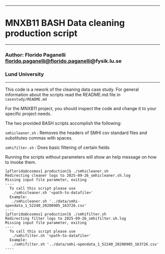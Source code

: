 --------------------------------------------------------
# MNXB11 BASH Data cleaning production script
--------------------------------------------------------
### Author: Florido Paganelli florido.paganelli@florido.paganelli@fysik.lu.se
###         Lund University
--------------------------------------------------------

This code is a rework of the cleaning data case study.
For general information about the scripts read the README.md file
in `casestudy/README.md`

For the MNXB11 project, you should inspect the code and change it
to your specific project needs.

The two provided BASH scripts accomplish the following:

`smhicleaner.sh` : Removes the headers of SMHI csv standard files and substitutes commas with spaces.

`smhifilter.sh` : Does basic filtering of certain fields

Running the scripts without parameters will show an help message on how to invoke them.

```console
[pflorido@cosmos1 production]$ ./smhicleaner.sh 
Redirecting cleaner logs to 2025-09-26_smhicleaner.sh.log
Missing input file parameter, exiting
----
  To call this script please use
   ./smhicleaner.sh '<path-to-datafile>'
  Example:
   ./smhicleaner.sh '../data/smhi-opendata_1_52240_20200905_163726.csv'
----
[pflorido@cosmos1 production]$ ./smhifilter.sh 
Redirecting filter logs to 2025-09-26_smhifilter.sh.log
Missing input file parameter, exiting
----
  To call this script please use
   ./smhifilter.sh '<path-to-datafile>'
  Example:
   ./smhifilter.sh '../data/smhi-opendata_1_52240_20200905_163726.csv'
----
```

